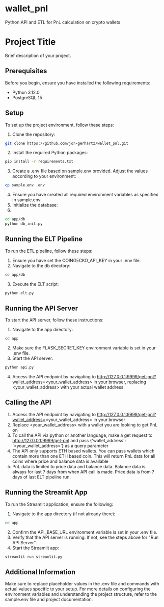 # wallet_pnl
Python API and ETL for PnL calculation on crypto wallets

# Project Title

Brief description of your project.

## Prerequisites

Before you begin, ensure you have installed the following requirements:
- Python 3.12.0
- PostgreSQL 15

## Setup

To set up the project environment, follow these steps:
1. Clone the repository:

  ```bash
  git clone https://github.com/jon-gerhartz/wallet_pnl.git
```

2. Install the required Python packages:

  ```bash
  pip install -r requirements.txt
  ```

3. Create a .env file based on sample.env provided. Adjust the values according to your environment:

  ```bash
  cp sample.env .env
  ```
4. Ensure you have created all required environment variables as specified in sample.env.
5. Initialize the database:
6. 
  ```bash 
  cd app/db
  python db_init.py
  ```

## Running the ELT Pipeline
To run the ETL pipeline, follow these steps:

1. Ensure you have set the COINGECKO_API_KEY in your .env file.
2. Navigate to the db directory:
   
  ```bash
  cd app/db
  ```

3. Execute the ELT script:

  ```bash
  python elt.py
  ```

## Running the API Server
To start the API server, follow these instructions:

1. Navigate to the app directory:

  ```bash
  cd app
  ```

2. Make sure the FLASK_SECRET_KEY environment variable is set in your .env file.
3. Start the API server:

  ```bash
  python api.py
  ```

4. Access the API endpoint by navigating to http://127.0.0.1:9999/get-pnl?wallet_address=<your_wallet_address> in your browser, replacing <your_wallet_address> with your actual wallet address.

## Calling the API
1. Access the API endpoint by navigating to http://127.0.0.1:9999/get-pnl?wallet_address=<your_wallet_address> in your browser
2. Replace <your_wallet_address> with a wallet you are looking to get PnL on
3. To call the API via python or another language, make a get request to http://127.0.0.1:9999/get-pnl and pass {'wallet_address': '<your_wallet_address>'} as a query parameter
4. The API only supports ETH based wallets. You can pass wallets which contain more than one ETH based coin. This will return PnL data for all coins where price and balance data is available
5. PnL data is limited to price data and balance data. Balance data is always for last 7 days from when API call is made. Price data is from 7 days of last ELT pipeline run. 

## Running the Streamlit App
To run the Streamlit application, ensure the following:

1. Navigate to the app directory (if not already there):

  ```bash
  cd app
  ```

2. Confirm the API_BASE_URL environment variable is set in your .env file.
3. Verify that the API server is running. If not, see the steps above for "Run API Server".
4. Start the Streamlit app:

  ```bash
  streamlit run streamlit.py
  ```

## Additional Information
Make sure to replace placeholder values in the .env file and commands with actual values specific to your setup.
For more details on configuring the environment variables and understanding the project structure, refer to the sample.env file and project documentation.
